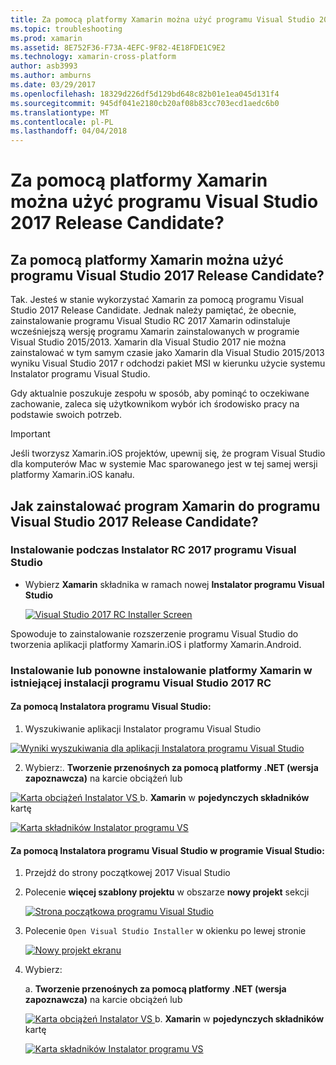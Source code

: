 ```yaml
---
title: Za pomocą platformy Xamarin można użyć programu Visual Studio 2017 Release Candidate?
ms.topic: troubleshooting
ms.prod: xamarin
ms.assetid: 8E752F36-F73A-4EFC-9F82-4E18FDE1C9E2
ms.technology: xamarin-cross-platform
author: asb3993
ms.author: amburns
ms.date: 03/29/2017
ms.openlocfilehash: 18329d226df5d129bd648c82b01e1ea045d131f4
ms.sourcegitcommit: 945df041e2180cb20af08b83cc703ecd1aedc6b0
ms.translationtype: MT
ms.contentlocale: pl-PL
ms.lasthandoff: 04/04/2018
---
```

# <a name="can-i-use-visual-studio-2017-release-candidate-with-xamarin"></a>Za pomocą platformy Xamarin można użyć programu Visual Studio 2017 Release Candidate?

## <a name="can-i-use-visual-studio-2017-release-candidate-with-xamarin"></a>Za pomocą platformy Xamarin można użyć programu Visual Studio 2017 Release Candidate?

Tak. Jesteś w stanie wykorzystać Xamarin za pomocą programu Visual Studio 2017 Release Candidate. Jednak należy pamiętać, że obecnie, zainstalowanie programu Visual Studio RC 2017 Xamarin odinstaluje wcześniejszą wersję programu Xamarin zainstalowanych w programie Visual Studio 2015/2013. Xamarin dla Visual Studio 2017 nie można zainstalować w tym samym czasie jako Xamarin dla Visual Studio 2015/2013 wyniku Visual Studio 2017 r odchodzi pakiet MSI w kierunku użycie systemu Instalator programu Visual Studio.

Gdy aktualnie poszukuje zespołu w sposób, aby pominąć to oczekiwane zachowanie, zaleca się użytkownikom wybór ich środowisko pracy na podstawie swoich potrzeb. 

> [!IMPORTANT]
> Jeśli tworzysz Xamarin.iOS projektów, upewnij się, że program Visual Studio dla komputerów Mac w systemie Mac sparowanego jest w tej samej wersji platformy Xamarin.iOS kanału.

## <a name="how-do-i-install-xamarin-to-visual-studio-2017-release-candidate"></a>Jak zainstalować program Xamarin do programu Visual Studio 2017 Release Candidate?

### <a name="installing-during-the-visual-studio-2017-rc-installer"></a>Instalowanie podczas Instalator RC 2017 programu Visual Studio

* Wybierz **Xamarin** składnika w ramach nowej **Instalator programu Visual Studio**

  [![](visualstudio-2017-rc-images/install1-sml.png "Visual Studio 2017 RC Installer Screen")](visualstudio-2017-rc-images/install1-orig.png#lightbox)

Spowoduje to zainstalowanie rozszerzenie programu Visual Studio do tworzenia aplikacji platformy Xamarin.iOS i platformy Xamarin.Android.

### <a name="installing-or-reinstalling-xamarin-in-an-existing-installation-of-visual-studio-2017-rc"></a>Instalowanie lub ponowne instalowanie platformy Xamarin w istniejącej instalacji programu Visual Studio 2017 RC

#### <a name="using-the-visual-studio-installer"></a>Za pomocą Instalatora programu Visual Studio:

1. Wyszukiwanie aplikacji Instalator programu Visual Studio

  [![](visualstudio-2017-rc-images/reinstall1-sml.png "Wyniki wyszukiwania dla aplikacji Instalatora programu Visual Studio")](visualstudio-2017-rc-images/reinstall1-orig.png#lightbox)

2. Wybierz:. **Tworzenie przenośnych za pomocą platformy .NET (wersja zapoznawcza)** na karcie obciążeń lub

  [![](visualstudio-2017-rc-images/reinstall2-sml.png "Karta obciążeń Instalator VS") ](visualstudio-2017-rc-images/reinstall2-orig.png#lightbox) b. **Xamarin** w **pojedynczych składników** kartę

  [![](visualstudio-2017-rc-images/reinstall3-sml.png "Karta składników Instalator programu VS")](visualstudio-2017-rc-images/reinstall3-orig.png#lightbox)

#### <a name="using-the-visual-studio-installer-within-visual-studio"></a>Za pomocą Instalatora programu Visual Studio w programie Visual Studio:
1. Przejdź do strony początkowej 2017 Visual Studio
2. Polecenie **więcej szablony projektu** w obszarze **nowy projekt** sekcji

    [![](visualstudio-2017-rc-images/reinstall4-sml.png "Strona początkowa programu Visual Studio")](visualstudio-2017-rc-images/reinstall4-orig.png#lightbox)
3. Polecenie `Open Visual Studio Installer` w okienku po lewej stronie

    [![](visualstudio-2017-rc-images/reinstall5-sml.png "Nowy projekt ekranu")](visualstudio-2017-rc-images/reinstall5-orig.png#lightbox)
4. Wybierz:
    
    a. **Tworzenie przenośnych za pomocą platformy .NET (wersja zapoznawcza)** na karcie obciążeń lub

    [![](visualstudio-2017-rc-images/reinstall2-sml.png "Karta obciążeń Instalator VS") ](visualstudio-2017-rc-images/reinstall2-orig.png#lightbox) b. **Xamarin** w **pojedynczych składników** kartę

    [![](visualstudio-2017-rc-images/reinstall3-sml.png "Karta składników Instalator programu VS")](visualstudio-2017-rc-images/reinstall3-orig.png#lightbox)

